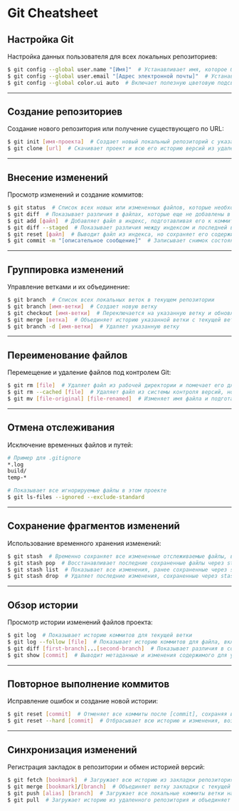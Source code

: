 
# Git Cheatsheet

## Настройка Git

Настройка данных пользователя для всех локальных репозиториев:

```bash
$ git config --global user.name "[Имя]"  # Устанавливает имя, которое будет прикреплено к вашим коммитам
$ git config --global user.email "[Адрес электронной почты]"  # Устанавливает email, который вы хотите прикрепить к вашим коммитам
$ git config --global color.ui auto  # Включает полезную цветовую подсветку командной строки
```

---

## Создание репозиториев

Создание нового репозитория или получение существующего по URL:

```bash
$ git init [имя-проекта]  # Создает новый локальный репозиторий с указанным именем
$ git clone [url]  # Скачивает проект и всю его историю версий из удаленного репозитория
```

---

## Внесение изменений

Просмотр изменений и создание коммитов:

```bash
$ git status  # Список всех новых или измененных файлов, которые необходимо закоммитить
$ git diff  # Показывает различия в файлах, которые еще не добавлены в индекс
$ git add [файл]  # Добавляет файл в индекс, подготавливая его к коммиту
$ git diff --staged  # Показывает различия между индексом и последней версией файла
$ git reset [файл]  # Выводит файл из индекса, но сохраняет его содержимое
$ git commit -m "[описательное сообщение]"  # Записывает снимок состояния файла в историю его версий навсегда
```

---

## Группировка изменений

Управление ветками и их объединение:

```bash
$ git branch  # Список всех локальных веток в текущем репозитории
$ git branch [имя-ветки]  # Создает новую ветку
$ git checkout [имя-ветки]  # Переключается на указанную ветку и обновляет рабочую директорию
$ git merge [ветка]  # Объединяет историю указанной ветки с текущей веткой
$ git branch -d [имя-ветки]  # Удаляет указанную ветку
```

---

## Переименование файлов

Перемещение и удаление файлов под контролем Git:

```bash
$ git rm [file]  # Удаляет файл из рабочей директории и помечает его для удаления из репозитория
$ git rm --cached [file]  # Удаляет файл из системы контроля версий, но сохраняет его локально
$ git mv [file-original] [file-renamed]  # Изменяет имя файла и подготавливает его к коммиту
```

---

## Отмена отслеживания

Исключение временных файлов и путей:

```bash
# Пример для .gitignore
*.log
build/
temp-*

# Показывает все игнорируемые файлы в этом проекте
$ git ls-files --ignored --exclude-standard
```

---

## Сохранение фрагментов изменений

Использование временного хранения изменений:

```bash
$ git stash  # Временно сохраняет все измененные отслеживаемые файлы, выводя их из индекса
$ git stash pop  # Восстанавливает последние сохраненные файлы через stash и добавляет их обратно в индекс
$ git stash list  # Показывает все изменения, ранее сохраненные через stash
$ git stash drop  # Удаляет последние изменения, сохраненные через stash
```

---

## Обзор истории

Просмотр истории изменений файлов проекта:

```bash
$ git log  # Показывает историю коммитов для текущей ветки
$ git log --follow [file]  # Показывает историю коммитов для файла, включая его переименования
$ git diff [first-branch]...[second-branch]  # Показывает различия в содержимом между двумя ветками
$ git show [commit]  # Выводит метаданные и изменения содержимого для указанного коммита
```

---

## Повторное выполнение коммитов

Исправление ошибок и создание новой истории:

```bash
$ git reset [commit]  # Отменяет все коммиты после [commit], сохраняя изменения локально
$ git reset --hard [commit]  # Отбрасывает всю историю и изменения, возвращаясь к указанному коммиту
```

---

## Синхронизация изменений

Регистрация закладок в репозитории и обмен историей версий:

```bash
$ git fetch [bookmark]  # Загружает всю историю из закладки репозитория
$ git merge [bookmark]/[branch]  # Объединяет ветку закладки с текущей локальной веткой
$ git push [alias] [branch]  # Загружает все локальные коммиты ветки на GitHub
$ git pull  # Загружает историю из удаленного репозитория и объединяет изменения с локальной версией ветки
```
